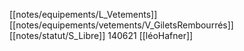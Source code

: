 [[notes/equipements/L_Vetements]] [[notes/equipements/vetements/V_GiletsRembourrés]] [[notes/statut/S_Libre]]
140621 [[léoHafner]]